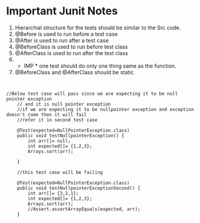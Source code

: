 
# Important Junit Notes

1. Hierarchial structure for the tests should be similar to the Src code.
2. @Before is used to run before a test case
3. @After is used to run after a test case
4. @BeforeClass is used to run before test class
5. @AfterClass is used to run after the test class
6. * IMP * one test should do only one thing same as the function.
7. @BeforeClass and @AfterClass should be static

```code


//Below test case will pass since we are expecting it to be null pointer exception
	// and it is null pointer exception
	//if we are expecting it to be nullpointer exception and exception doesn't come then it will fail
	//refer it in second test case
	
	@Test(expected=NullPointerException.class)
	public void testNullpointerException() {
		int arr[]= null;
		int expected[]= {1,2,3};
		Arrays.sort(arr);
		
	}
	
	//this test case will be failing
	
	@Test(expected=NullPointerException.class)
	public void testNullpointerExceptionSecond() {
		int arr[]= {3,2,1};
		int expected[]= {1,2,3};
		Arrays.sort(arr);
		//Assert.assertArrayEquals(expected, arr);
	}


```
